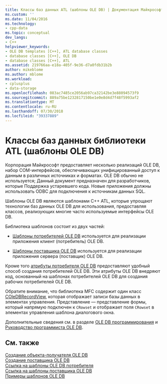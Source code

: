 ```yaml
---
title: Классы баз данных ATL (шаблоны OLE DB) | Документация Майкрософт
ms.custom: ''
ms.date: 11/04/2016
ms.technology:
- cpp-data
ms.topic: conceptual
dev_langs:
- C++
helpviewer_keywords:
- OLE DB templates [C++], ATL database classes
- database classes [C++], OLE DB
- database classes [C++], ATL
ms.assetid: 219766aa-e18a-405f-9e36-d7a0fdb31b2b
author: mikeblome
ms.author: mblome
ms.workload:
- cplusplus
- data-storage
ms.openlocfilehash: 083ac7485ce2056ab97ca32142be3e88094573f9
ms.sourcegitcommit: 889a75be1232817150be1e0e8d4d7f48f5993af2
ms.translationtype: MT
ms.contentlocale: ru-RU
ms.lasthandoff: 07/30/2018
ms.locfileid: "39337889"
---
```

# <a name="atl-database-classes-ole-db-templates"></a>Классы баз данных библиотеки ATL (шаблоны OLE DB)
Корпорация Майкрософт предоставляет несколько реализаций OLE DB, набор COM-интерфейсов, обеспечивающих унифицированный доступ к данным в различных источниках и форматах.  OLE DB обычно не используется; Данный документ предназначен для разработчиков, которые Поддержка устаревшего кода. Новые приложения должны использовать ODBC для подключения к источникам данных SQL.
  
 Шаблоны OLE DB являются шаблонами C++ ATL, которые упрощают технологии баз данных OLE DB для использования, предоставляя классов, реализующих многие часто используемые интерфейсы OLE DB.  
  
 Библиотека шаблонов состоит из двух частей:  
  
-   [Шаблоны потребителей OLE DB](../data/oledb/ole-db-consumer-templates-cpp.md) используется для реализации приложения клиент (потребитель) OLE DB.  
  
-   [Шаблоны поставщика OLE DB](../data/oledb/ole-db-provider-templates-cpp.md) используется для реализации приложения сервера (поставщик) OLE DB.  
  
 Кроме того [атрибуты потребителя OLE DB](../windows/ole-db-consumer-attributes.md) предоставляют удобный способ создания потребителей OLE DB. Эти атрибуты OLE DB внедряют код, основанный на шаблонах потребителей OLE DB для создания рабочих потребителей OLE DB.  
  
 Обратите внимание, что библиотека MFC содержит один класс [COleDBRecordView](../mfc/reference/coledbrecordview-class.md), которая отображает записи базы данных в элементах управления. Представление — представление формы, который напрямую подключен к `CRowset` и отображает поля `CRowset` в элементах управления шаблона диалогового окна.  
  
 Дополнительные сведения см. в разделе [OLE DB программирования](../data/oledb/ole-db-programming.md) и [Руководство программиста OLE DB](http://go.microsoft.com/fwlink/p/?linkid=121548).  
  
## <a name="see-also"></a>См. также  
 [Создание объекта-получателя OLE DB](../data/oledb/creating-an-ole-db-consumer.md)   
 [Создание поставщика OLE DB](../data/oledb/creating-an-ole-db-provider.md)   
 [Ссылка на шаблоны OLE DB потребителя](../data/oledb/ole-db-consumer-templates-reference.md)   
 [Ссылка на шаблоны поставщика OLE DB](../data/oledb/ole-db-provider-templates-reference.md)   
 [Примеры шаблонов OLE DB](http://msdn.microsoft.com/08958863-0b5f-41ad-ae99-fca7440c553c)